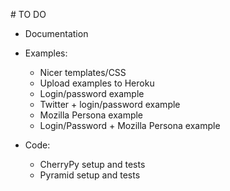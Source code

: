 
# TO DO

* Documentation

* Examples:
    - Nicer templates/CSS
    - Upload examples to Heroku
    - Login/password example
    - Twitter + login/password example
    - Mozilla Persona example
    - Login/Password + Mozilla Persona example

* Code:
    - CherryPy setup and tests
    - Pyramid setup and tests

